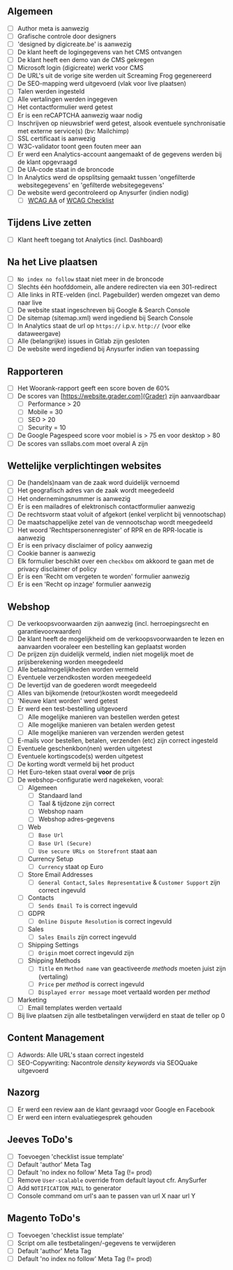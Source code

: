 ## Algemeen
- [ ] Author meta is aanwezig
- [ ] Grafische controle door designers
- [ ] 'designed by digicreate.be' is aanwezig
- [ ] De klant heeft de logingegevens van het CMS ontvangen
- [ ] De klant heeft een demo van de CMS gekregen
- [ ] Microsoft login (digicreate) werkt voor CMS
- [ ] De URL's uit de vorige site werden uit Screaming Frog gegenereerd
- [ ] De SEO-mapping werd uitgevoerd (vlak voor live plaatsen)
- [ ] Talen werden ingesteld
- [ ] Alle vertalingen werden ingegeven
- [ ] Het contactformulier werd getest
- [ ] Er is een reCAPTCHA aanwezig waar nodig
- [ ] Inschrijven op nieuwsbrief werd getest, alsook eventuele synchronisatie met externe service(s) (bv: Mailchimp)
- [ ] SSL certificaat is aanwezig
- [ ] W3C-validator toont geen fouten meer aan
- [ ] Er werd een Analytics-account aangemaakt of de gegevens werden bij de klant opgevraagd
- [ ] De UA-code staat in de broncode
- [ ] In Analytics werd de opsplitsing gemaakt tussen 'ongefilterde websitegegevens' en 'gefilterde websitegegevens'
- [ ] De website werd gecontroleerd op Anysurfer (indien nodig)
    - [ ] [WCAG AA](https://www.w3.org/WAI/WCAG21/quickref/?currentsidebar=%23col_customize&levels=aaa) of [WCAG Checklist](https://www.wuhcag.com/wcag-checklist/)

## Tijdens Live zetten
- [ ] Klant heeft toegang tot Analytics (incl. Dashboard)

## Na het Live plaatsen
- [ ] `No index no follow` staat niet meer in de broncode
- [ ] Slechts één hoofddomein, alle andere redirecten via een 301-redirect
- [ ] Alle links in RTE-velden (incl. Pagebuilder) werden omgezet van demo naar live
- [ ] De website staat ingeschreven bij Google & Search Console
- [ ] De sitemap (sitemap.xml) werd ingediend bij Search Console
- [ ] In Analytics staat de url op `https://` i.p.v. `http://` (voor elke dataweergave)
- [ ] Alle (belangrijke) issues in Gitlab zijn gesloten
- [ ] De website werd ingediend bij Anysurfer indien van toepassing

## Rapporteren
- [ ] Het Woorank-rapport geeft een score boven de 60%
- [ ] De scores van [https://website.grader.com](Grader) zijn aanvaardbaar
	- [ ] Performance > 20
	- [ ] Mobile = 30
	- [ ] SEO > 20
	- [ ] Security = 10
- [ ] De Google Pagespeed score voor mobiel is > 75 en voor desktop > 80
- [ ] De scores van ssllabs.com moet overal A zijn

## Wettelijke verplichtingen websites
- [ ] De (handels)naam van de zaak word duidelijk vernoemd
- [ ] Het geografisch adres van de zaak wordt meegedeeld
- [ ] Het ondernemingsnummer is aanwezig
- [ ] Er is een mailadres of elektronisch contactformulier aanwezig
- [ ] De rechtsvorm staat voluit of afgekort (enkel verplicht bij vennootschap)
- [ ] De maatschappelijke zetel van de vennootschap wordt meegedeeld
- [ ] Het woord 'Rechtspersonenregister' of RPR en de RPR-locatie is aanwezig
- [ ] Er is een privacy disclaimer of policy aanwezig
- [ ] Cookie banner is aanwezig
- [ ] Elk formulier beschikt over een `checkbox` om akkoord te gaan met de privacy disclaimer of policy
- [ ] Er is een 'Recht om vergeten te worden' formulier aanwezig
- [ ] Er is een 'Recht op inzage' formulier aanwezig

## Webshop
- [ ] De verkoopsvoorwaarden zijn aanwezig (incl. herroepingsrecht en garantievoorwaarden)
- [ ] De klant heeft de mogelijkheid om de verkoopsvoorwaarden te lezen en aanvaarden vooraleer een bestelling kan geplaatst worden
- [ ] De prijzen zijn duidelijk vermeld, indien niet mogelijk moet de prijsberekening worden meegedeeld
- [ ] Alle betaalmogelijkheden worden vermeld
- [ ] Eventuele verzendkosten worden meegedeeld
- [ ] De levertijd van de goederen wordt meegedeeld
- [ ] Alles van bijkomende (retour)kosten wordt meegedeeld
- [ ] 'Nieuwe klant worden' werd getest
- [ ] Er werd een test-bestelling uitgevoerd
	- [ ] Alle mogelijke manieren van bestellen werden getest
	- [ ] Alle mogelijke manieren van betalen werden getest
	- [ ] Alle mogelijke manieren van verzenden werden getest
- [ ] E-mails voor bestellen, betalen, verzenden (etc) zijn correct ingesteld
- [ ] Eventuele geschenkbon(nen) werden uitgetest
- [ ] Eventuele kortingscode(s) werden uitgetest
- [ ] De korting wordt vermeld bij het product
- [ ] Het Euro-teken staat overal **voor** de prijs
- [ ] De webshop-configuratie werd nagekeken, vooral:
	- [ ] Algemeen
		- [ ] Standaard land
		- [ ] Taal & tijdzone zijn correct
		- [ ] Webshop naam
		- [ ] Webshop adres-gegevens
	- [ ] Web
		- [ ] `Base Url`
		- [ ] `Base Url (Secure)`
		- [ ] `Use secure URLs on Storefront` staat aan
	- [ ] Currency Setup
		- [ ] `Currency` staat op Euro
	- [ ] Store Email Addresses
		- [ ] `General Contact`, `Sales Representative` & `Customer Support` zijn correct ingevuld
	- [ ] Contacts
		- [ ] `Sends Email To` is correct ingevuld
	- [ ] GDPR
		- [ ] `Online Dispute Resolution` is correct ingevuld
	- [ ] Sales
		- [ ] `Sales Emails` zijn correct ingevuld
	- [ ] Shipping Settings
		- [ ] `Origin` moet correct ingevuld zijn
	- [ ] Shipping Methods
		- [ ] `Title` en `Method name` van geactiveerde _methods_ moeten juist zijn (vertaling)
		- [ ] `Price` per _method_ is correct ingevuld
		- [ ] `Displayed error message` moet vertaald worden per _method_
- [ ] Marketing
	- [ ] Email templates werden vertaald
- [ ] Bij live plaatsen zijn alle testbetalingen verwijderd en staat de teller op 0

## Content Management
- [ ] Adwords: Alle URL's staan correct ingesteld
- [ ] SEO-Copywriting: Nacontrole _density keywords_ via SEOQuake uitgevoerd

## Nazorg
- [ ] Er werd een review aan de klant gevraagd voor Google en Facebook
- [ ] Er werd een intern evaluatiegesprek gehouden

## Jeeves ToDo's
- [ ] Toevoegen 'checklist issue template'
- [ ] Default 'author' Meta Tag
- [ ] Default 'no index no follow' Meta Tag (!= prod)
- [ ] Remove `User-scalable` override from default layout cfr. AnySurfer
- [ ] Add `NOTIFICATION_MAIL` to generator
- [ ] Console command om url's aan te passen van url X naar url Y

## Magento ToDo's
- [ ] Toevoegen 'checklist issue template'
- [ ] Script om alle testbetalingen/-gegevens te verwijderen
- [ ] Default 'author' Meta Tag
- [ ] Default 'no index no follow' Meta Tag (!= prod)
